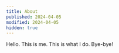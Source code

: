 ```yaml
---
title: About
published: 2024-04-05
modified: 2024-04-05
hidden: true
---
```


Hello. This is me. This is what I do. Bye-bye!
